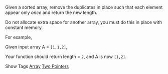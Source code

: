 Given a sorted array, remove the duplicates in place such that each element appear only _once_ and return the new length.

Do not allocate extra space for another array, you must do this in place with constant memory.

For example,  
 Given input array A = `[1,1,2]`,

Your function should return length = `2`, and A is now `[1,2]`.

Show Tags
 [Array](/tag/array/) [Two Pointers](/tag/two-pointers/)
